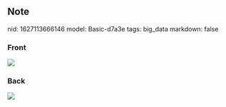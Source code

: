 ## Note
nid: 1627113666146
model: Basic-d7a3e
tags: big_data
markdown: false

### Front
<img src="paste-2fd6c667a923e02e42749b05f1d3f34492d53014.jpg">

### Back
<img src="paste-4ab6563355135097e79e4a32470783ddabf39605.jpg">
